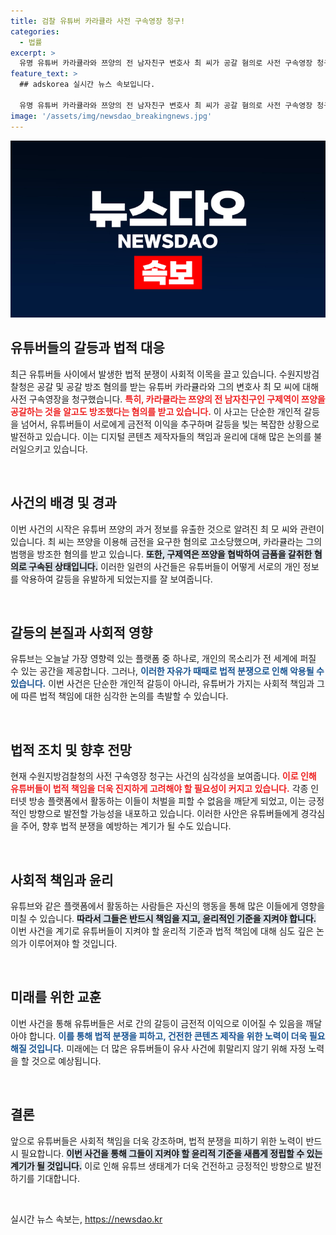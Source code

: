 ```yaml
---
title: 검찰 유튜버 카라큘라 사전 구속영장 청구!
categories:
  - 법률
excerpt: >
  유명 유튜버 카라큘라와 쯔양의 전 남자친구 변호사 최 씨가 공갈 혐의로 사전 구속영장 청구, 파문이 일고 있다! 쯔양의 비밀이 드러나며 전례 없는 사건의 전개가 주목받고 있다.
feature_text: >
  ## adskorea 실시간 뉴스 속보입니다.

  유명 유튜버 카라큘라와 쯔양의 전 남자친구 변호사 최 씨가 공갈 혐의로 사전 구속영장 청구, 파문이 일고 있다! 쯔양의 비밀이 드러나며 전례 없는 사건의 전개가 주목받고 있다.
image: '/assets/img/newsdao_breakingnews.jpg'
---
```


<p><img src="/assets/img/newsdao_breakingnews.jpg" alt="adskorea 속보" /></p>

<h2 data-ke-size="size26">유튜버들의 갈등과 법적 대응</h2>

<p data-ke-size="size16">최근 유튜버들 사이에서 발생한 법적 분쟁이 사회적 이목을 끌고 있습니다. 수원지방검찰청은 공갈 및 공갈 방조 혐의를 받는 유튜버 카라큘라와 그의 변호사 최 모 씨에 대해 사전 구속영장을 청구했습니다. <b><span style="color: #ee2323;">특히, 카라큘라는 쯔양의 전 남자친구인 구제역이 쯔양을 공갈하는 것을 알고도 방조했다는 혐의를 받고 있습니다.</span></b> 이 사고는 단순한 개인적 갈등을 넘어서, 유튜버들이 서로에게 금전적 이익을 추구하며 갈등을 빚는 복잡한 상황으로 발전하고 있습니다. 이는 디지털 콘텐츠 제작자들의 책임과 윤리에 대해 많은 논의를 불러일으키고 있습니다.</p>

<p data-ke-size="size16">&nbsp;</p>

<h2 data-ke-size="size26">사건의 배경 및 경과</h2>

<p data-ke-size="size16">이번 사건의 시작은 유튜버 쯔양의 과거 정보를 유출한 것으로 알려진 최 모 씨와 관련이 있습니다. 최 씨는 쯔양을 이용해 금전을 요구한 혐의로 고소당했으며, 카라큘라는 그의 범행을 방조한 혐의를 받고 있습니다. <b><span style="background-color: #21538527;">또한, 구제역은 쯔양을 협박하여 금품을 갈취한 혐의로 구속된 상태입니다.</span></b> 이러한 일련의 사건들은 유튜버들이 어떻게 서로의 개인 정보를 악용하여 갈등을 유발하게 되었는지를 잘 보여줍니다.</p>

<p data-ke-size="size16">&nbsp;</p>

<h2 data-ke-size="size26">갈등의 본질과 사회적 영향</h2>

<p data-ke-size="size16">유튜브는 오늘날 가장 영향력 있는 플랫폼 중 하나로, 개인의 목소리가 전 세계에 퍼질 수 있는 공간을 제공합니다. 그러나, <b><span style="color: #1a5490;">이러한 자유가 때때로 법적 분쟁으로 인해 악용될 수 있습니다.</span></b> 이번 사건은 단순한 개인적 갈등이 아니라, 유튜버가 가지는 사회적 책임과 그에 따른 법적 책임에 대한 심각한 논의를 촉발할 수 있습니다.</p>

<p data-ke-size="size16">&nbsp;</p>

<h2 data-ke-size="size26">법적 조치 및 향후 전망</h2>

<p data-ke-size="size16">현재 수원지방검찰청의 사전 구속영장 청구는 사건의 심각성을 보여줍니다. <b><span style="color: #ee2323;">이로 인해 유튜버들이 법적 책임을 더욱 진지하게 고려해야 할 필요성이 커지고 있습니다.</span></b> 각종 인터넷 방송 플랫폼에서 활동하는 이들이 처벌을 피할 수 없음을 깨닫게 되었고, 이는 긍정적인 방향으로 발전할 가능성을 내포하고 있습니다. 이러한 사안은 유튜버들에게 경각심을 주어, 향후 법적 분쟁을 예방하는 계기가 될 수도 있습니다.</p>

<p data-ke-size="size16">&nbsp;</p>

<h2 data-ke-size="size26">사회적 책임과 윤리</h2>

<p data-ke-size="size16">유튜브와 같은 플랫폼에서 활동하는 사람들은 자신의 행동을 통해 많은 이들에게 영향을 미칠 수 있습니다. <b><span style="background-color: #21538527;">따라서 그들은 반드시 책임을 지고, 윤리적인 기준을 지켜야 합니다.</span></b> 이번 사건을 계기로 유튜버들이 지켜야 할 윤리적 기준과 법적 책임에 대해 심도 깊은 논의가 이루어져야 할 것입니다.</p>

<p data-ke-size="size16">&nbsp;</p>

<h2 data-ke-size="size26">미래를 위한 교훈</h2>

<p data-ke-size="size16">이번 사건을 통해 유튜버들은 서로 간의 갈등이 금전적 이익으로 이어질 수 있음을 깨달아야 합니다. <b><span style="color: #1a5490;">이를 통해 법적 분쟁을 피하고, 건전한 콘텐츠 제작을 위한 노력이 더욱 필요해질 것입니다.</span></b> 미래에는 더 많은 유튜버들이 유사 사건에 휘말리지 않기 위해 자정 노력을 할 것으로 예상됩니다.</p>

<p data-ke-size="size16">&nbsp;</p>

<h2 data-ke-size="size26">결론</h2>

<p data-ke-size="size16">앞으로 유튜버들은 사회적 책임을 더욱 강조하며, 법적 분쟁을 피하기 위한 노력이 반드시 필요합니다. <b><span style="background-color: #21538527;">이번 사건을 통해 그들이 지켜야 할 윤리적 기준을 새롭게 정립할 수 있는 계기가 될 것입니다.</span></b> 이로 인해 유튜브 생태계가 더욱 건전하고 긍정적인 방향으로 발전하기를 기대합니다.</p> 

<p data-ke-size="size16">&nbsp;</p>
실시간 뉴스 속보는, <a href="https://newsdao.kr" rel="dofollow">https://newsdao.kr</a>


